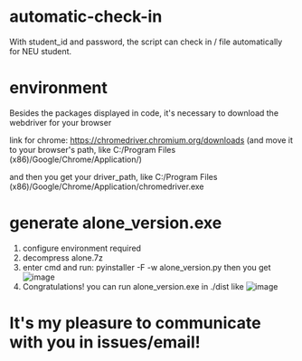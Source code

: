 # automatic-check-in
With student_id and password, the script can check in / file automatically for NEU student.

# environment
Besides the packages displayed in code, it's necessary to download the webdriver for your browser

link for chrome:  https://chromedriver.chromium.org/downloads
(and move it to your browser's path, like C:/Program Files (x86)/Google/Chrome/Application/)

and then you get your driver_path, like C:/Program Files (x86)/Google/Chrome/Application/chromedriver.exe

# generate alone_version.exe
1. configure environment required
2. decompress alone.7z
3. enter cmd and run: pyinstaller -F -w alone_version.py
   then you get ![image](https://github.com/HJHjiahao/automatic-check-in/tree/main/images/compress.png)
4. Congratulations! you can run alone_version.exe in ./dist
   like ![image](https://github.com/HJHjiahao/automatic-check-in/tree/main/images/app.png)

# It's my pleasure to communicate with you in issues/email!
